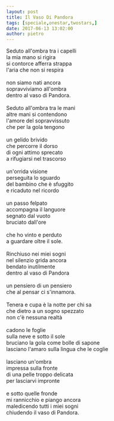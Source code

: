 ```yaml
---
layout: post
title: Il Vaso Di Pandora
tags: [speciale,onestar,twostars,]
date: 2017-06-13 13:02:00
author: pietro
---
```

Seduto all'ombra tra i capelli<br/>la mia mano si rigira<br/>si contorce afferra strappa<br/>l'aria che non si respira<br/><br/>non siamo nati ancora<br/>sopravviviamo all'ombra<br/>dentro al vaso di Pandora.<br/><br/>Seduto all'ombra tra le mani<br/>altre mani si contendono<br/>l'amore del sopravvissuto<br/>che per la gola tengono<br/><br/>un gelido brivido<br/>che percorre il dorso<br/>di ogni attimo sprecato<br/>a rifugiarsi nel trascorso<br/><br/>un'orrida visione<br/>perseguita lo sguardo<br/>del bambino che è sfuggito<br/>e ricaduto nel ricordo<br/><br/>un passo felpato<br/>accompagna il languore<br/>segnato dal vuoto<br/>bruciato dall'ore<br/><br/>che ho vinto e perduto<br/>a guardare oltre il sole.<br/><br/>Rinchiuso nei miei sogni<br/>nel silenzio grida ancora<br/>bendato inutilmente<br/>dentro al vaso di Pandora<br/><br/>un pensiero di un pensiero<br/>che al pensar ci s'innamora.<br/><br/>Tenera e cupa è la notte per chi sa<br/>che dietro a un sogno spezzato<br/>non c'è nessuna realtà<br/><br/>cadono le foglie<br/>sulla neve e sotto il sole<br/>bruciano la gola come bolle di sapone<br/>lasciano l'amaro sulla lingua che le coglie<br/><br/>lasciano un'ombra<br/>impressa sulla fronte<br/>di una pelle troppo delicata<br/>per lasciarvi impronte<br/><br/>e sotto quelle fronde<br/>mi rannicchio e piango ancora<br/>maledicendo tutti i miei sogni<br/>chiudendo il vaso di Pandora.

